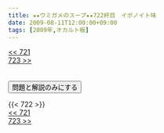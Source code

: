 ```yaml
---
title: ★★ウミガメのスープ★★722杯目　イボノイト味
date: 2009-08-11T12:00:00+09:00
tags: [2009年,オカルト板]
---
```

<div class="th_left"><a href="../721"><< 721</a></div>
<div class="th_right"><a href="../723">723 >></a></div>
<br><br>
<script src="../../js/cupsoup.js"></script>
<form>
<input type="button" value="問題と解説のみにする" onClick="toggleCupsoup()">
</form>
{{< 722 >}}
<div class="th_left"><a href="../721"><< 721</a></div>
<div class="th_right"><a href="../723">723 >></a></div>